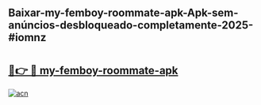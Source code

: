 ## Baixar-my-femboy-roommate-apk-Apk-sem-anúncios-desbloqueado-completamente-2025-#iomnz

# <h2><a href="https://ainizakaria.my?title=my-femboy-roommate-apk&ref=22M">🔗👉 🔴 my-femboy-roommate-apk</a></h2>

[![acn](https://github.com/user-attachments/assets/0f9c940e-d8b0-45ae-aac7-cd30a18b3e1c)](https://ainizakaria.my?title=my-femboy-roommate-apk&ref=22M)

